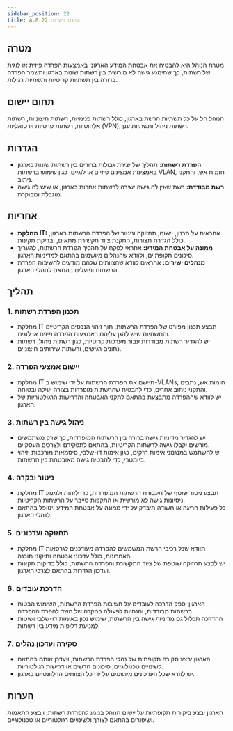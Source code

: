 ```yaml
---
sidebar_position: 22  
title: A.8.22 הפרדת רשתות
---
```



## מטרה  
מטרת הנוהל היא להבטיח את אבטחת המידע הארגוני באמצעות הפרדה פיזית או לוגית של רשתות, כך שתימנע גישה לא מורשית בין רשתות שונות בארגון ותשמר הפרדה ברורה בין תשתיות קריטיות ותשתיות רגילות.

## תחום יישום  
הנוהל חל על כל תשתיות הרשת בארגון, כולל רשתות פנימיות, רשתות חיצוניות, רשתות אלחוטיות, רשתות פרטיות וירטואליות (VPN), רשתות ניהול ותשתיות ענן.

## הגדרות  
- **הפרדת רשתות:** תהליך של יצירת גבולות ברורים בין רשתות שונות בארגון באמצעות אמצעים פיזיים או לוגיים, כגון שימוש ברשתות VLAN, חומות אש, והתקני ניתוב.
- **רשת מבודדת:** רשת שאין לה גישה ישירה לרשתות אחרות בארגון, או שיש לה גישה מוגבלת ומבוקרת.

## אחריות  
- **מחלקת IT:** אחראית על תכנון, יישום, תחזוקה וניטור של הפרדת הרשתות בארגון, כולל הגדרת תצורות, התקנת ציוד תקשורת מתאים, ובדיקת תקינות.
- **ממונה על אבטחת המידע:** אחראי לפקח על תהליך הפרדת הרשתות, להעריך סיכונים תקופתיים, ולוודא שהנהלים מיושמים בהתאם למדיניות הארגון.
- **מנהלים ישירים:** אחראים לוודא שהצוותים שלהם מודעים לחשיבות הפרדת הרשתות ופועלים בהתאם לנוהלי הארגון.

## תהליך  
### 1. תכנון הפרדת רשתות  
- מחלקת IT תבצע תכנון מפורט של הפרדת הרשתות, תוך זיהוי הנכסים הקריטיים והתשתיות שיש להגן עליהם באמצעות הפרדה פיזית או לוגית.
- יש להגדיר רשתות מבודדות עבור מערכות קריטיות, כגון רשתות ניהול, רשתות נתונים רגישים, ורשתות שירותים חיצוניים.

### 2. יישום אמצעי הפרדה  
- מחלקת IT תיישם את הפרדת הרשתות על ידי שימוש ב-VLANs, חומות אש, נתבים והתקני ניתוב אחרים, כדי להבטיח שהרשתות מופרדות בצורה יעילה ובטוחה.
- יש לוודא שההפרדה מתבצעת בהתאם לתקני האבטחה והדרישות הרגולטוריות של הארגון.

### 3. ניהול גישה בין רשתות  
- יש להגדיר מדיניות גישה ברורה בין הרשתות המופרדות, כך שרק משתמשים מורשים יקבלו גישה לרשתות הקריטיות, בהתאם לתפקידם ולצרכים העסקיים.
- יש להשתמש במנגנוני אימות חזקים, כגון אימות דו-שלבי, סיסמאות מורכבות וזיהוי ביומטרי, כדי להבטיח גישה מאובטחת בין הרשתות.

### 4. ניטור ובקרה  
- מחלקת IT תבצע ניטור שוטף של תעבורת הרשתות המופרדות, כדי לזהות ולמנוע ניסיונות גישה לא מורשית או התקפות סייבר על הרשתות הקריטיות.
- כל פעילות חריגה או חשודה תיבדק על ידי ממונה על אבטחת המידע ויטופל בהתאם לנהלי הארגון.

### 5. תחזוקה ועדכונים  
- מחלקת IT תוודא שכל רכיבי הרשת המשמשים להפרדה מעודכנים לגרסאות האחרונות, כולל עדכוני אבטחה ותיקוני תוכנה.
- יש לבצע תחזוקה שוטפת של ציוד התקשורת והפרדת הרשתות, כולל בדיקות תקינות ועדכון הגדרות בהתאם לצרכי הארגון.

### 6. הדרכת עובדים  
- הארגון יספק הדרכה לעובדים על חשיבות הפרדת הרשתות, השימוש הבטוח ברשתות מבודדות, והנחיות לפעולה במקרה של חשד להפרת ההפרדה.
- ההדרכה תכלול גם מדיניות גישה בין הרשתות, שימוש נכון באימות דו-שלבי ושיטות למניעת דליפות מידע בין רשתות.

### 7. סקירה ועדכון נהלים  
- הארגון יבצע סקירה תקופתית של נהלי הפרדת הרשתות, ויעדכן אותם בהתאם לשינויים טכנולוגיים, סיכונים חדשים או דרישות רגולטוריות.
- יש לוודא שכל העדכונים מיושמים על ידי כל הצוותים הרלוונטיים בארגון.

## הערות  
הארגון יבצע ביקורות תקופתיות על יישום הנוהל בנוגע להפרדת רשתות, ויבצע התאמות ושיפורים בהתאם לצורך ולשינויים רגולטוריים או טכנולוגיים.